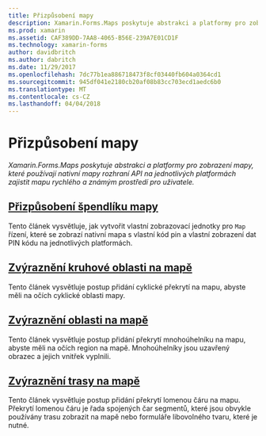 ```yaml
---
title: Přizpůsobení mapy
description: Xamarin.Forms.Maps poskytuje abstrakci a platformy pro zobrazení mapy, které používají nativní mapy rozhraní API na jednotlivých platformách zajistit mapu rychlého a známým prostředí pro uživatele.
ms.prod: xamarin
ms.assetid: CAF389DD-7AA8-4065-B56E-239A7E01CD1F
ms.technology: xamarin-forms
author: davidbritch
ms.author: dabritch
ms.date: 11/29/2017
ms.openlocfilehash: 7dc77b1ea886718473f8cf03440fb604a0364cd1
ms.sourcegitcommit: 945df041e2180cb20af08b83cc703ecd1aedc6b0
ms.translationtype: MT
ms.contentlocale: cs-CZ
ms.lasthandoff: 04/04/2018
---
```

# <a name="customizing-a-map"></a>Přizpůsobení mapy

_Xamarin.Forms.Maps poskytuje abstrakci a platformy pro zobrazení mapy, které používají nativní mapy rozhraní API na jednotlivých platformách zajistit mapu rychlého a známým prostředí pro uživatele._

## <a name="customizing-a-map-pincustomized-pinmd"></a>[Přizpůsobení špendlíku mapy](customized-pin.md)

Tento článek vysvětluje, jak vytvořit vlastní zobrazovací jednotky pro `Map` řízení, které se zobrazí nativní mapa s vlastní kód pin a vlastní zobrazení dat PIN kódu na jednotlivých platformách.

## <a name="highlighting-a-circular-area-on-a-mapcircle-map-overlaymd"></a>[Zvýraznění kruhové oblasti na mapě](circle-map-overlay.md)

Tento článek vysvětluje postup přidání cyklické překrytí na mapu, abyste měli na očích cyklické oblasti mapy.

## <a name="highlighting-a-region-on-a-mappolygon-map-overlaymd"></a>[Zvýraznění oblasti na mapě](polygon-map-overlay.md)

Tento článek vysvětluje postup přidání překrytí mnohoúhelníku na mapu, abyste měli na očích region na mapě. Mnohoúhelníky jsou uzavřený obrazec a jejich vnitřek vyplnili.

## <a name="highlighting-a-route-on-a-mappolyline-map-overlaymd"></a>[Zvýraznění trasy na mapě](polyline-map-overlay.md)

Tento článek vysvětluje postup přidání překrytí lomenou čáru na mapu. Překrytí lomenou čáru je řada spojených čar segmentů, které jsou obvykle používány trasu zobrazit na mapě nebo formuláře libovolného tvaru, které je nutné.
